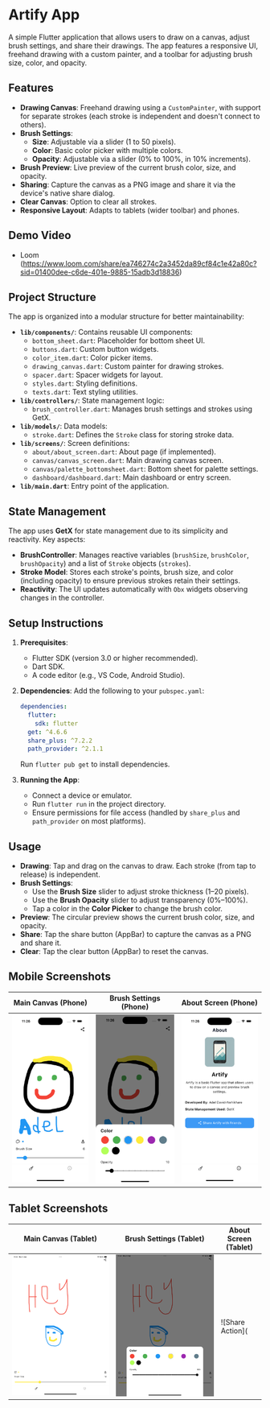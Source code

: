 # Artify App

A simple Flutter application that allows users to draw on a canvas, adjust brush settings, and share their drawings. The app features a responsive UI, freehand drawing with a custom painter, and a toolbar for adjusting brush size, color, and opacity.

## Features

- **Drawing Canvas**: Freehand drawing using a `CustomPainter`, with support for separate strokes (each stroke is independent and doesn't connect to others).
- **Brush Settings**:
  - **Size**: Adjustable via a slider (1 to 50 pixels).
  - **Color**: Basic color picker with multiple colors.
  - **Opacity**: Adjustable via a slider (0% to 100%, in 10% increments).
- **Brush Preview**: Live preview of the current brush color, size, and opacity.
- **Sharing**: Capture the canvas as a PNG image and share it via the device's native share dialog.
- **Clear Canvas**: Option to clear all strokes.
- **Responsive Layout**: Adapts to tablets (wider toolbar) and phones.

## Demo Video
- Loom (https://www.loom.com/share/ea746274c2a3452da89cf84c1e42a80c?sid=01400dee-c6de-401e-9885-15adb3d18836)

## Project Structure

The app is organized into a modular structure for better maintainability:

- **`lib/components/`**: Contains reusable UI components:
  - `bottom_sheet.dart`: Placeholder for bottom sheet UI.
  - `buttons.dart`: Custom button widgets.
  - `color_item.dart`: Color picker items.
  - `drawing_canvas.dart`: Custom painter for drawing strokes.
  - `spacer.dart`: Spacer widgets for layout.
  - `styles.dart`: Styling definitions.
  - `texts.dart`: Text styling utilities.
- **`lib/controllers/`**: State management logic:
  - `brush_controller.dart`: Manages brush settings and strokes using GetX.
- **`lib/models/`**: Data models:
  - `stroke.dart`: Defines the `Stroke` class for storing stroke data.
- **`lib/screens/`**: Screen definitions:
  - `about/about_screen.dart`: About page (if implemented).
  - `canvas/canvas_screen.dart`: Main drawing canvas screen.
  - `canvas/palette_bottomsheet.dart`: Bottom sheet for palette settings.
  - `dashboard/dashboard.dart`: Main dashboard or entry screen.
- **`lib/main.dart`**: Entry point of the application.

## State Management

The app uses **GetX** for state management due to its simplicity and reactivity. Key aspects:
- **BrushController**: Manages reactive variables (`brushSize`, `brushColor`, `brushOpacity`) and a list of `Stroke` objects (`strokes`).
- **Stroke Model**: Stores each stroke's points, brush size, and color (including opacity) to ensure previous strokes retain their settings.
- **Reactivity**: The UI updates automatically with `Obx` widgets observing changes in the controller.

## Setup Instructions

1. **Prerequisites**:
   - Flutter SDK (version 3.0 or higher recommended).
   - Dart SDK.
   - A code editor (e.g., VS Code, Android Studio).

2. **Dependencies**:
   Add the following to your `pubspec.yaml`:
   ```yaml
   dependencies:
     flutter:
       sdk: flutter
     get: ^4.6.6
     share_plus: ^7.2.2
     path_provider: ^2.1.1
   ```
   Run `flutter pub get` to install dependencies.

3. **Running the App**:
   - Connect a device or emulator.
   - Run `flutter run` in the project directory.
   - Ensure permissions for file access (handled by `share_plus` and `path_provider` on most platforms).

## Usage

- **Drawing**: Tap and drag on the canvas to draw. Each stroke (from tap to release) is independent.
- **Brush Settings**:
  - Use the **Brush Size** slider to adjust stroke thickness (1–20 pixels).
  - Use the **Brush Opacity** slider to adjust transparency (0%–100%).
  - Tap a color in the **Color Picker** to change the brush color.
- **Preview**: The circular preview shows the current brush color, size, and opacity.
- **Share**: Tap the share button (AppBar) to capture the canvas as a PNG and share it.
- **Clear**: Tap the clear button (AppBar) to reset the canvas.

## Mobile Screenshots

| Main Canvas (Phone) | Brush Settings (Phone) | About Screen (Phone) |
|---------------------|-----------------------|----------------------|
| ![Mobile Canvas](https://github.com/Adel09/artify/blob/main/screenshots/mob1.png) | ![Brush Settings](https://github.com/Adel09/artify/blob/main/screenshots/mob2.png) | ![About Screen](https://github.com/Adel09/artify/blob/main/screenshots/mob3.png) |

## Tablet Screenshots

| Main Canvas (Tablet) | Brush Settings (Tablet) | About Screen (Tablet) |
|----------------------|------------------------|-----------------------|
| ![Tablet Canvas](https://github.com/Adel09/artify/blob/main/screenshots/tab1.png) | ![Brush Settings](https://github.com/Adel09/artify/blob/main/screenshots/tab2.png) | ![Share Action](
